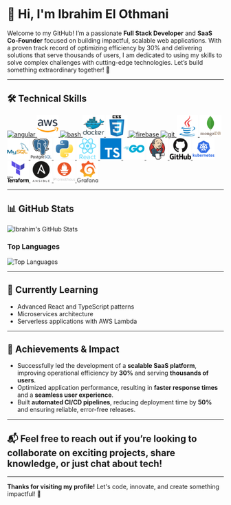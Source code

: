 # 👋 Hi, I'm Ibrahim El Othmani

Welcome to my GitHub! I’m a passionate **Full Stack Developer** and **SaaS Co-Founder** focused on building impactful, scalable web applications. With a proven track record of optimizing efficiency by 30% and delivering solutions that serve thousands of users, I am dedicated to using my skills to solve complex challenges with cutting-edge technologies.
Let’s build something extraordinary together! 🚀

---

## 🛠️ Technical Skills

<p align="left">
  <!-- Angular -->
  <a href="https://angular.io" rel="nofollow">
    <img src="https://camo.githubusercontent.com/02dd9abf6d6830d335436073ba11481772e6f21353cdaf72e6d4459c93dcb3ca/68747470733a2f2f616e67756c61722e696f2f6173736574732f696d616765732f6c6f676f732f616e67756c61722f616e67756c61722e737667" alt="angular" width="50" height="50" style="max-width: 100%;">
  </a>
  
  <!-- AWS -->
  <a href="https://aws.amazon.com" rel="nofollow">
    <img src="https://raw.githubusercontent.com/devicons/devicon/master/icons/amazonwebservices/amazonwebservices-original-wordmark.svg" alt="aws" width="50" height="50" style="max-width: 100%;">
  </a>
  
  <!-- Bash -->
  <a href="https://www.gnu.org/software/bash/" rel="nofollow">
    <img src="https://camo.githubusercontent.com/b12f5974f22654ef48a4f981aaab21dfd0597c8d5e48de11315744ef5e5added/68747470733a2f2f7777772e766563746f726c6f676f2e7a6f6e652f6c6f676f732f676e755f626173682f676e755f626173682d69636f6e2e737667" alt="bash" width="50" height="50" style="max-width: 100%;">
  </a>
  
  <!-- Docker -->
  <a href="https://www.docker.com/" rel="nofollow">
    <img src="https://raw.githubusercontent.com/devicons/devicon/master/icons/docker/docker-original-wordmark.svg" alt="docker" width="50" height="50" style="max-width: 100%;">
  </a>
  
  <!-- CSS3 -->
  <a href="https://www.w3schools.com/css/" rel="nofollow">
    <img src="https://raw.githubusercontent.com/devicons/devicon/master/icons/css3/css3-original-wordmark.svg" alt="css3" width="50" height="50" style="max-width: 100%;">
  </a>
  
  <!-- Firebase -->
  <a href="https://firebase.google.com/" rel="nofollow">
    <img src="https://camo.githubusercontent.com/f19579bd4b5f0b9812474d8109d5882710dad0399d94497a26ea79dc01dea234/68747470733a2f2f7777772e766563746f726c6f676f2e7a6f6e652f6c6f676f732f66697265626173652f66697265626173652d69636f6e2e737667" alt="firebase" width="50" height="50" style="max-width: 100%;">
  </a>
  
  <!-- Git -->
  <a href="https://git-scm.com/" rel="nofollow">
    <img src="https://camo.githubusercontent.com/ff5301ef7472dbdf522b776167a8af8c326299fe8175e53f6b052bbcc04533e3/68747470733a2f2f7777772e766563746f726c6f676f2e7a6f6e652f6c6f676f732f6769742d73636d2f6769742d73636d2d69636f6e2e737667" alt="git" width="50" height="50" style="max-width: 100%;">
  </a>
  
  <!-- Java -->
  <a href="https://www.java.com" rel="nofollow">
    <img src="https://raw.githubusercontent.com/devicons/devicon/master/icons/java/java-original.svg" alt="java" width="50" height="50" style="max-width: 100%;">
  </a>
  
  <!-- MongoDB -->
  <a href="https://www.mongodb.com/" rel="nofollow">
    <img src="https://raw.githubusercontent.com/devicons/devicon/master/icons/mongodb/mongodb-original-wordmark.svg" alt="mongodb" width="50" height="50" style="max-width: 100%;">
  </a>
  
  <!-- MySQL -->
  <a href="https://www.mysql.com/" rel="nofollow">
    <img src="https://raw.githubusercontent.com/devicons/devicon/master/icons/mysql/mysql-original-wordmark.svg" alt="mysql" width="50" height="50" style="max-width: 100%;">
  </a>

  <!-- PostgreSQL -->
  <a href="https://www.postgresql.org" rel="nofollow">
    <img src="https://raw.githubusercontent.com/devicons/devicon/master/icons/postgresql/postgresql-original-wordmark.svg" alt="postgresql" width="50" height="50" style="max-width: 100%;">
  </a>
  
  <!-- Python -->
  <a href="https://www.python.org" rel="nofollow">
    <img src="https://raw.githubusercontent.com/devicons/devicon/master/icons/python/python-original.svg" alt="python" width="50" height="50" style="max-width: 100%;">
  </a>
  
  <!-- React -->
  <a href="https://reactjs.org/" rel="nofollow">
    <img src="https://raw.githubusercontent.com/devicons/devicon/master/icons/react/react-original-wordmark.svg" alt="react" width="50" height="50" style="max-width: 100%;">
  </a>
  
  <!-- TypeScript -->
  <a href="https://www.typescriptlang.org/" rel="nofollow">
    <img src="https://raw.githubusercontent.com/devicons/devicon/master/icons/typescript/typescript-original.svg" alt="typescript" width="50" height="50" style="max-width: 100%;">
  </a>

  <!-- Go -->
  <a href="https://golang.org" rel="nofollow">
    <img src="https://raw.githubusercontent.com/devicons/devicon/master/icons/go/go-original-wordmark.svg" alt="go" width="50" height="50" style="max-width: 100%;">
  </a>

<!-- Jenkins -->
<a href="https://www.jenkins.io/" rel="nofollow">
  <img src="https://raw.githubusercontent.com/devicons/devicon/master/icons/jenkins/jenkins-original.svg" alt="jenkins" width="50" height="50" style="max-width: 100%;">
</a>

  <!-- GitHub Actions -->
  <a href="https://github.com/features/actions" rel="nofollow">
    <img src="https://raw.githubusercontent.com/devicons/devicon/master/icons/github/github-original-wordmark.svg" alt="github-actions" width="50" height="50" style="max-width: 100%;">
  </a>

  <!-- Kubernetes -->
  <a href="https://kubernetes.io/" rel="nofollow">
    <img src="https://raw.githubusercontent.com/devicons/devicon/master/icons/kubernetes/kubernetes-plain-wordmark.svg" alt="kubernetes" width="50" height="50" style="max-width: 100%;">
  </a>

  <!-- Terraform -->
  <a href="https://www.terraform.io/" rel="nofollow">
    <img src="https://raw.githubusercontent.com/devicons/devicon/master/icons/terraform/terraform-original-wordmark.svg" alt="terraform" width="50" height="50" style="max-width: 100%;">
  </a>

  <!-- Ansible -->
  <a href="https://www.ansible.com/" rel="nofollow">
    <img src="https://raw.githubusercontent.com/devicons/devicon/master/icons/ansible/ansible-original-wordmark.svg" alt="ansible" width="50" height="50" style="max-width: 100%;">
  </a>

  <!-- Prometheus -->
  <a href="https://prometheus.io/" rel="nofollow">
    <img src="https://raw.githubusercontent.com/devicons/devicon/master/icons/prometheus/prometheus-original-wordmark.svg" alt="prometheus" width="50" height="50" style="max-width: 100%;">
  </a>

  <!-- Grafana -->
  <a href="https://grafana.com/" rel="nofollow">
    <img src="https://raw.githubusercontent.com/devicons/devicon/master/icons/grafana/grafana-original-wordmark.svg" alt="grafana" width="50" height="50" style="max-width: 100%;">
  </a>
</p>


---

## 📊 GitHub Stats

![Ibrahim's GitHub Stats](https://github-readme-stats.vercel.app/api?username=ibrahimelothmani&show_icons=true&count_private=true&hide=prs&hide_title=true)

### Top Languages

![Top Languages](https://github-readme-stats.vercel.app/api/top-langs/?username=ibrahimelothmani&layout=compact&langs_count=10&hide_title=true)

---

## 🌱 Currently Learning
- Advanced React and TypeScript patterns
- Microservices architecture
- Serverless applications with AWS Lambda

---

## 🎯 Achievements & Impact

- Successfully led the development of a **scalable SaaS platform**, improving operational efficiency by **30%** and serving **thousands of users**.
- Optimized application performance, resulting in **faster response times** and a **seamless user experience**.
- Built **automated CI/CD pipelines**, reducing deployment time by **50%** and ensuring reliable, error-free releases.

---

## 📬 Feel free to reach out if you’re looking to collaborate on exciting projects, share knowledge, or just chat about tech! 

---

**Thanks for visiting my profile!** Let's code, innovate, and create something impactful! 🚀
